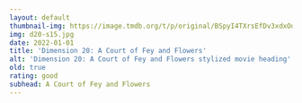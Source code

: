 ```yaml
---
layout: default
thumbnail-img: https://image.tmdb.org/t/p/original/BSpyI4TXrsEfDv3xdxOdIsJSwT.png
img: d20-s15.jpg
date: 2022-01-01
title: 'Dimension 20: A Court of Fey and Flowers'
alt: 'Dimension 20: A Court of Fey and Flowers stylized movie heading'
old: true
rating: good
subhead: A Court of Fey and Flowers
---
```

